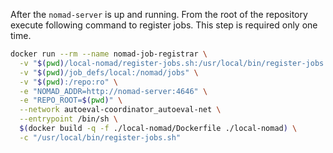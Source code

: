 After the `nomad-server` is up and running. From the root of the repository execute following command to register jobs. This step is required only one time.

```sh
docker run --rm --name nomad-job-registrar \
  -v "$(pwd)/local-nomad/register-jobs.sh:/usr/local/bin/register-jobs.sh" \
  -v "$(pwd)/job_defs/local:/nomad/jobs" \
  -v "$(pwd):/repo:ro" \
  -e "NOMAD_ADDR=http://nomad-server:4646" \
  -e "REPO_ROOT=$(pwd)" \
  --network autoeval-coordinator_autoeval-net \
  --entrypoint /bin/sh \
  $(docker build -q -f ./local-nomad/Dockerfile ./local-nomad) \
  -c "/usr/local/bin/register-jobs.sh"
```
